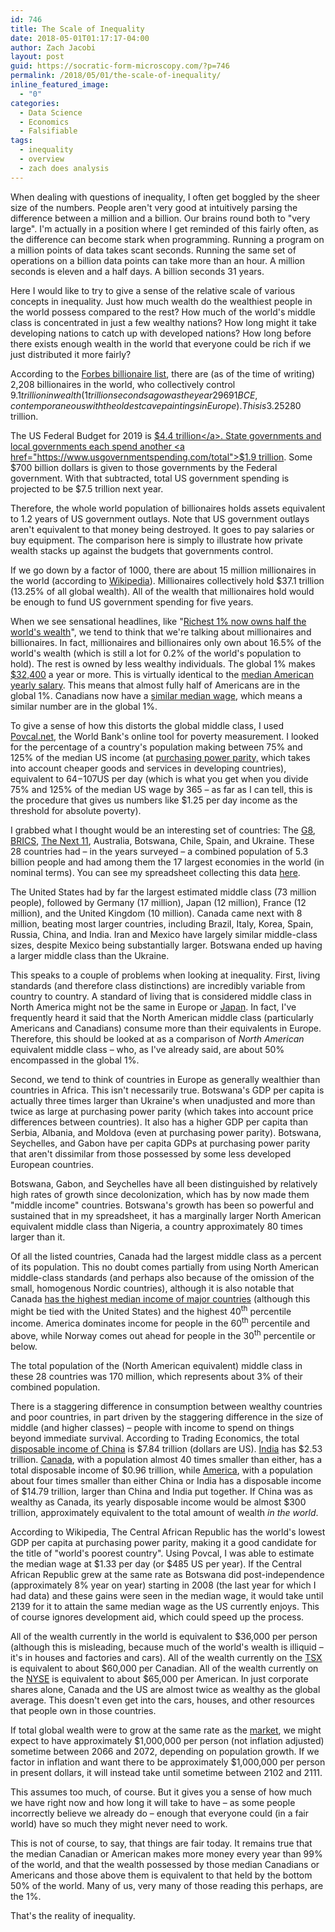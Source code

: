 ```yaml
---
id: 746
title: The Scale of Inequality
date: 2018-05-01T01:17:17-04:00
author: Zach Jacobi
layout: post
guid: https://socratic-form-microscopy.com/?p=746
permalink: /2018/05/01/the-scale-of-inequality/
inline_featured_image:
  - "0"
categories:
  - Data Science
  - Economics
  - Falsifiable
tags:
  - inequality
  - overview
  - zach does analysis
---
```


When dealing with questions of inequality, I often get boggled by the sheer size of the numbers. People aren't very good at intuitively parsing the difference between a million and a billion. Our brains round both to "very large". I'm actually in a position where I get reminded of this fairly often, as the difference can become stark when programming. Running a program on a million points of data takes scant seconds. Running the same set of operations on a billion data points can take more than an hour. A million seconds is eleven and a half days. A billion seconds 31 years.

Here I would like to try to give a sense of the relative scale of various concepts in inequality. Just how much wealth do the wealthiest people in the world possess compared to the rest? How much of the world's middle class is concentrated in just a few wealthy nations? How long might it take developing nations to catch up with developed nations? How long before there exists enough wealth in the world that everyone could be rich if we just distributed it more fairly?

According to the <a href="https://en.wikipedia.org/wiki/The_World's_Billionaires#2018">Forbes billionaire list</a>, there are (as of the time of writing) 2,208 billionaires in the world, who collectively control $9.1 trillion in wealth (1 trillion seconds ago was the year 29691 BCE, contemporaneous with the oldest cave paintings in Europe). This is 3.25% of the total global wealth of <a href="https://www.cnbc.com/2017/11/14/richest-1-percent-now-own-half-the-worlds-wealth.html">$280 trillion</a>.

The US Federal Budget for 2019 is <a href="https://www.thebalance.com/u-s-federal-budget-breakdown-3305789">$4.4 trillion</a>. State governments and local governments each spend another <a href="https://www.usgovernmentspending.com/total">$1.9 trillion</a>. Some $700 billion dollars is given to those governments by the Federal government. With that subtracted, total US government spending is projected to be $7.5 trillion next year.

Therefore, the whole world population of billionaires holds assets equivalent to 1.2 years of US government outlays. Note that US government outlays aren't equivalent to that money being destroyed. It goes to pay salaries or buy equipment. The comparison here is simply to illustrate how private wealth stacks up against the budgets that governments control.

If we go down by a factor of 1000, there are about 15 million millionaires in the world (according to <a href="https://en.wikipedia.org/wiki/Millionaire#HNWI_population">Wikipedia</a>). Millionaires collectively hold $37.1 trillion (13.25% of all global wealth). All of the wealth that millionaires hold would be enough to fund US government spending for five years.

When we see sensational headlines, like "<a href="https://www.cnbc.com/2017/11/14/richest-1-percent-now-own-half-the-worlds-wealth.html">Richest 1% now owns half the world's wealth</a>", we tend to think that we're talking about millionaires and billionaires. In fact, millionaires and billionaires only own about 16.5% of the world's wealth (which is still a lot for 0.2% of the world's population to hold). The rest is owned by less wealthy individuals. The global 1% makes <a href="https://www.investopedia.com/articles/personal-finance/050615/are-you-top-one-percent-world.asp">$32,400</a> a year or more. This is virtually identical to the <a href="https://fred.stlouisfed.org/series/MEPAINUSA672N">median American yearly salary</a>. This means that almost fully half of Americans are in the global 1%. Canadians now have a <a href="http://www.statcan.gc.ca/tables-tableaux/sum-som/l01/cst01/famil105a-eng.htm">similar median wage</a>, which means a similar number are in the global 1%.

To give a sense of how this distorts the global middle class, I used <a href="http://iresearch.worldbank.org/PovcalNet/povOnDemand.aspx">Povcal.net</a>, the World Bank's online tool for poverty measurement. I looked for the percentage of a country's population making between 75% and 125% of the median US income (at <a href="https://www.investopedia.com/updates/purchasing-power-parity-ppp/">purchasing power parity,</a> which takes into account cheaper goods and services in developing countries), equivalent to $64-$107US per day (which is what you get when you divide 75% and 125% of the median US wage by 365 – as far as I can tell, this is the procedure that gives us numbers like $1.25 per day income as the threshold for absolute poverty).

I grabbed what I thought would be an interesting set of countries: The <a href="https://en.wikipedia.org/wiki/Group_of_Eight">G8</a>, <a href="https://en.wikipedia.org/wiki/BRICS">BRICS</a>, <a href="https://en.wikipedia.org/wiki/Next_Eleven">The Next 11</a>, Australia, Botswana, Chile, Spain, and Ukraine. These 28 countries had – in the years surveyed – a combined population of 5.3 billion people and had among them the 17 largest economies in the world (in nominal terms). You can see my spreadsheet collecting this data <a href="https://docs.google.com/spreadsheets/d/1b6dSdhZDGc4rNsxTtDTnyrd8SOsqOkBWdumgm1WXwL8/edit?usp=sharing">here</a>.

The United States had by far the largest estimated middle class (73 million people), followed by Germany (17 million), Japan (12 million), France (12 million), and the United Kingdom (10 million). Canada came next with 8 million, beating most larger countries, including Brazil, Italy, Korea, Spain, Russia, China, and India. Iran and Mexico have largely similar middle-class sizes, despite Mexico being substantially larger. Botswana ended up having a larger middle class than the Ukraine.

This speaks to a couple of problems when looking at inequality. First, living standards (and therefore class distinctions) are incredibly variable from country to country. A standard of living that is considered middle class in North America might not be the same in Europe or <a href="http://www.themoneyillusion.com/japan-is-in-the-details/">Japan</a>. In fact, I've frequently heard it said that the North American middle class (particularly Americans and Canadians) consume more than their equivalents in Europe. Therefore, this should be looked at as a comparison of <em>North American </em>equivalent middle class – who, as I've already said, are about 50% encompassed in the global 1%.

Second, we tend to think of countries in Europe as generally wealthier than countries in Africa. This isn't necessarily true. Botswana's GDP per capita is actually three times larger than Ukraine's when unadjusted and more than twice as large at purchasing power parity (which takes into account price differences between countries). It also has a higher GDP per capita than Serbia, Albania, and Moldova (even at purchasing power parity). Botswana, Seychelles, and Gabon have per capita GDPs at purchasing power parity that aren't dissimilar from those possessed by some less developed European countries.

Botswana, Gabon, and Seychelles have all been distinguished by relatively high rates of growth since decolonization, which has by now made them "middle income" countries. Botswana's growth has been so powerful and sustained that in my spreadsheet, it has a marginally larger North American equivalent middle class than Nigeria, a country approximately 80 times larger than it.

Of all the listed countries, Canada had the largest middle class as a percent of its population. This no doubt comes partially from using North American middle-class standards (and perhaps also because of the omission of the small, homogenous Nordic countries), although it is also notable that Canada <a href="https://www.nytimes.com/2014/04/23/upshot/the-american-middle-class-is-no-longer-the-worlds-richest.html">has the highest median income of major countries</a> (although this might be tied with the United States) and the highest 40<sup>th</sup> percentile income. America dominates income for people in the 60<sup>th</sup> percentile and above, while Norway comes out ahead for people in the 30<sup>th</sup> percentile or below.

The total population of the (North American equivalent) middle class in these 28 countries was 170 million, which represents about 3% of their combined population.

There is a staggering difference in consumption between wealthy countries and poor countries, in part driven by the staggering difference in the size of middle (and higher classes) – people with income to spend on things beyond immediate survival. According to Trading Economics, the total <a href="https://tradingeconomics.com/china/disposable-personal-income">disposable income of China</a> is $7.84 trillion (dollars are US). <a href="https://tradingeconomics.com/india/disposable-personal-income">India</a> has $2.53 trillion. <a href="https://tradingeconomics.com/canada/disposable-personal-income">Canada</a>, with a population almost 40 times smaller than either, has a total disposable income of $0.96 trillion, while <a href="https://tradingeconomics.com/united-states/disposable-personal-income">America</a>, with a population about four times smaller than either China or India has a disposable income of $14.79 trillion, larger than China and India put together. If China was as wealthy as Canada, its yearly disposable income would be almost $300 trillion, approximately equivalent to the total amount of wealth <em>in the world</em>.

According to Wikipedia, The Central African Republic has the world's lowest GDP per capita at purchasing power parity, making it a good candidate for the title of "world's poorest country". Using Povcal, I was able to estimate the median wage at $1.33 per day (or $485 US per year). If the Central African Republic grew at the same rate as Botswana did post-independence (approximately 8% year on year) starting in 2008 (the last year for which I had data) and these gains were seen in the median wage, it would take until 2139 for it to attain the same median wage as the US currently enjoys. This of course ignores development aid, which could speed up the process.

All of the wealth currently in the world is equivalent to $36,000 per person (although this is misleading, because much of the world's wealth is illiquid – it's in houses and factories and cars). All of the wealth currently on the <a href="https://en.wikipedia.org/wiki/Toronto_Stock_Exchange">TSX</a> is equivalent to about $60,000 per Canadian. All of the wealth currently on the <a href="https://en.wikipedia.org/wiki/New_York_Stock_Exchange">NYSE</a> is equivalent to about $65,000 per American. In just corporate shares alone, Canada and the US are almost twice as wealthy as the global average. This doesn't even get into the cars, houses, and other resources that people own in those countries.

If total global wealth were to grow at the same rate as the <a href="http://www.simplestockinvesting.com/SP500-historical-real-total-returns.htm">market</a>, we might expect to have approximately $1,000,000 per person (not inflation adjusted) sometime between 2066 and 2072, depending on population growth. If we factor in inflation and want there to be approximately $1,000,000 per person in present dollars, it will instead take until sometime between 2102 and 2111.

This assumes too much, of course. But it gives you a sense of how much we have right now and how long it will take to have – as some people incorrectly believe we already do – enough that everyone could (in a fair world) have so much they might never need to work.

This is not of course, to say, that things are fair today. It remains true that the median Canadian or American makes more money every year than 99% of the world, and that the wealth possessed by those median Canadians or Americans and those above them is equivalent to that held by the bottom 50% of the world. Many of us, very many of those reading this perhaps, are the 1%.

That's the reality of inequality.
